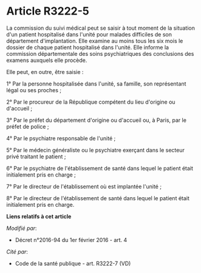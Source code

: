 # Article R3222-5

La commission du suivi médical peut se saisir à tout moment de la situation d'un patient hospitalisé dans l'unité pour
malades difficiles de son département d'implantation. Elle examine au moins tous les six mois le dossier de chaque patient
hospitalisé dans l'unité. Elle informe la commission départementale des soins psychiatriques des conclusions des examens
auxquels elle procède.

Elle peut, en outre, être saisie :

1° Par la personne hospitalisée dans l'unité, sa famille, son représentant légal ou ses proches ;

2° Par le procureur de la République compétent du lieu d'origine ou d'accueil ;

3° Par le préfet du département d'origine ou d'accueil ou, à Paris, par le préfet de police ;

4° Par le psychiatre responsable de l'unité ;

5° Par le médecin généraliste ou le psychiatre exerçant dans le secteur privé traitant le patient ;

6° Par le psychiatre de l'établissement de santé dans lequel le patient était initialement pris en charge ;

7° Par le directeur de l'établissement où est implantée l'unité ;

8° Par le directeur de l'établissement de santé dans lequel le patient était initialement pris en charge.

**Liens relatifs à cet article**

_Modifié par_:

  - Décret n°2016-94 du 1er février 2016 - art. 4

_Cité par_:

  - Code de la santé publique - art. R3222-7 (VD)
